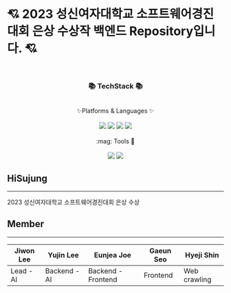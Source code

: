 # :cupid: 2023 성신여자대학교 소프트웨어경진대회 은상 수상작 백엔드 Repository입니다. :cupid:
<br/>
<div align = "center">
  <h3> 📚 TechStack 📚 </h3>
  <br/>
  ✨Platforms & Languages ✨
</div>
<br/>
<div align="center">
  <img src="https://img.shields.io/badge/Java-007396?style=flat&logo=Java&logoColor=white" />
  <img src="https://img.shields.io/badge/SpringBoot-6DB33F?style=flat&logo=SpringBoot&logoColor=white" />
  <img src="https://img.shields.io/badge/AmazonAWS-232F3E?style=flat&logo=AmazonAWS&logoColor=white" />
  <img src="https://img.shields.io/badge/MySQL-4479A1?style=flat&logo=MySQL&logoColor=white" />
</div>

<br/>
<div align="center">
:mag: Tools 🔎 
</div>
<br/>
<div align="center">
  <img src="https://img.shields.io/badge/intellijidea-000000?style=flat&logo=intellijidea&logoColor=white" />
  <img src="https://img.shields.io/badge/github-181717?style=flat&logo=github&logoColor=white" />
</div>

## HiSujung 
---
2023 성신여자대학교 소프트웨어경진대회 은상 수상

## Member
---

| **Jiwon Lee** | **Yujin Lee** | **Eunjea Joe** | **Gaeun Seo** | **Hyeji Shin** |
| ------------- | ------------- | --------------- | ------------- | -------------- |
| Lead - AI     | Backend - AI  | Backend - Frontend | Frontend       | Web crawling   |


  
